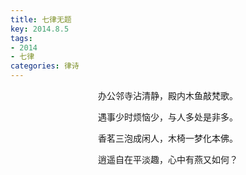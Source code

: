 ```yaml
---
title: 七律无题
key: 2014.8.5
tags: 
- 2014
- 七律
categories: 律诗
---
```


<p align="center">办公邻寺沾清静，殿内木鱼敲梵歌。
</p>
<p align="center">遇事少时烦恼少，与人多处是非多。
</p>
<p align="center">香茗三泡成闲人，木椅一梦化本佛。
</p>
<p align="center">逍遥自在平淡趣，心中有燕又如何？
</p>
